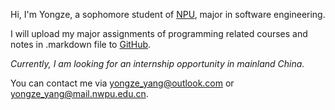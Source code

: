 Hi, I'm Yongze, a sophomore student of [NPU](https://www.nwpu.edu.cn/), major in software engineering. 

I will upload my major assignments of programming related courses and notes in .markdown file to [GitHub](https://github.com/YongzeYang).

*Currently, I am looking for an internship opportunity in mainland China.*

You can contact me via yongze_yang@outlook.com or yongze_yang@mail.nwpu.edu.cn.
